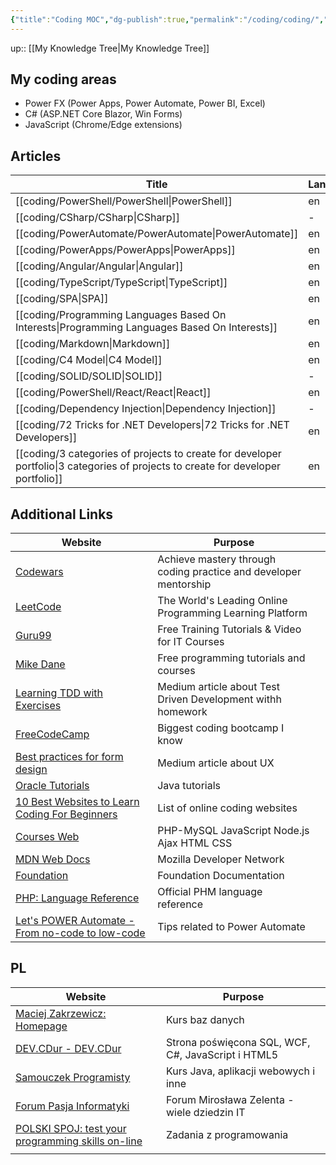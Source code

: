 ```yaml
---
{"title":"Coding MOC","dg-publish":true,"permalink":"/coding/coding/","dgPassFrontmatter":true}
---
```


up:: [[My Knowledge Tree\|My Knowledge Tree]]

## My coding areas

- Power FX (Power Apps, Power Automate, Power BI, Excel)
- C# (ASP.NET Core Blazor, Win Forms)
- JavaScript (Chrome/Edge extensions)

## Articles

| Title                                                                                                                                | Language |
| ------------------------------------------------------------------------------------------------------------------------------------ | -------- |
| [[coding/PowerShell/PowerShell\|PowerShell]]                                                                                      | en       |
| [[coding/CSharp/CSharp\|CSharp]]                                                                                                  | \-       |
| [[coding/PowerAutomate/PowerAutomate\|PowerAutomate]]                                                                             | en       |
| [[coding/PowerApps/PowerApps\|PowerApps]]                                                                                         | en       |
| [[coding/Angular/Angular\|Angular]]                                                                                               | en       |
| [[coding/TypeScript/TypeScript\|TypeScript]]                                                                                      | en       |
| [[coding/SPA\|SPA]]                                                                                                               | en       |
| [[coding/Programming Languages Based On Interests\|Programming Languages Based On Interests]]                                     | en       |
| [[coding/Markdown\|Markdown]]                                                                                                     | en       |
| [[coding/C4 Model\|C4 Model]]                                                                                                     | en       |
| [[coding/SOLID/SOLID\|SOLID]]                                                                                                     | \-       |
| [[coding/PowerShell/React/React\|React]]                                                                                          | en       |
| [[coding/Dependency Injection\|Dependency Injection]]                                                                             | \-       |
| [[coding/72 Tricks for .NET Developers\|72 Tricks for .NET Developers]]                                                           | en       |
| [[coding/3 categories of projects to create for developer portfolio\|3 categories of projects to create for developer portfolio]] | en       |


## Additional Links

| Website                                                                                                       | Purpose                                                          |     |
| ------------------------------------------------------------------------------------------------------------- | ---------------------------------------------------------------- | --- |
| [Codewars](https://www.codewars.com/)                                                                         | Achieve mastery through coding practice and developer mentorship |     |
| [LeetCode](https://leetcode.com/)                                                                             | The World's Leading Online Programming Learning Platform         |     |
| [Guru99](https://www.guru99.com/)                                                                             | Free Training Tutorials & Video for IT Courses                   |     |
| [Mike Dane](https://www.mikedane.com/)                                                                        | Free programming tutorials and courses                           |     |
| [Learning TDD with Exercises](https://medium.com/@marlenac/learning-tdd-with-katas-3f499cb9c492)              | Medium article about Test Driven Development withh homework      |     |
| [FreeCodeCamp](https://www.freecodecamp.org/)                                                                 | Biggest coding bootcamp I know                                   |     |
| [Best practices for form design](https://uxdesign.cc/best-practices-for-form-design-ff5de6ca8e5f)             | Medium article about UX                                          |     |
| [Oracle Tutorials](http://w2.syronex.com/jmr/edu/db/)                                                         | Java tutorials                                                   |     |
| [10 Best Websites to Learn Coding For Beginners](https://www.hongkiat.com/blog/sites-to-learn-coding-online/) | List of online coding websites                                   |     |
| [Courses Web](https://coursesweb.net/)                                                                        | PHP-MySQL JavaScript Node.js Ajax HTML CSS                       |     |
| [MDN Web Docs](https://developer.mozilla.org/en-US/)                                                          | Mozilla Developer Network                                        |     |
| [Foundation](https://get.foundation/frameworks-docs.html)                                                     | Foundation Documentation                                         |     |
| [PHP: Language Reference](https://www.php.net/manual/en/langref.php)                                          | Official PHM language reference                                  |     |
| [Let's POWER Automate - From no-code to low-code](https://tomriha.com/)                                       | Tips related to Power Automate                                                                 |     |



## PL
| Website                                                                   | Purpose                                            |
| ------------------------------------------------------------------------- | -------------------------------------------------- |
| [Maciej Zakrzewicz: Homepage](http://zakrzewicz.pl/index_en.php)          | Kurs baz danych                                    |
| [DEV.CDur - DEV.CDur](http://dev.cdur.pl/)                                | Strona poświęcona SQL, WCF, C#, JavaScript i HTML5 |
| [Samouczek Programisty](http://www.samouczekprogramisty.pl/)              | Kurs Java, aplikacji webowych i inne               |
| [Forum Pasja Informatyki](https://forum.pasja-informatyki.pl/)            | Forum Mirosława Zelenta - wiele dziedzin IT        |
| [POLSKI SPOJ: test your programming skills on-line](https://pl.spoj.com/) | Zadania z programowania                            |
|                                                                           |                                                    |
